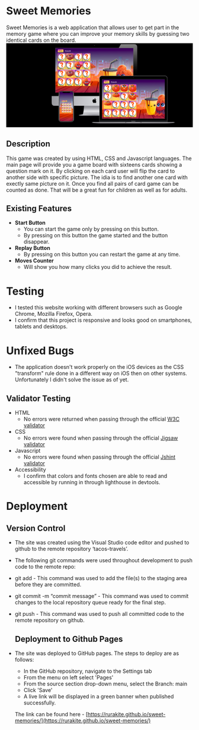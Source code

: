 # Sweet Memories
Sweet Memories is a web application that allows user to get part in the memory game where you can improve your memory skills by guessing two identical cards on the board.
![Responsice Mockup](./assets/readme_media/mockup.png)
## Description
This game was created by using HTML, CSS and Javascript languages. The main page will provide you a game board with sixteens cards showing a question mark on it. By clicking on each card user will flip the card to another side with specific picture. The idia is to find another one card with exectly same picture on it. Once you find all pairs of card game can be counted as done. That will be a great fun for children as well as for adults. 

## Existing Features

- __Start Button__
    - You can start the game only by pressing on this button. 
    - By pressing on this button the game started and the button disappear.
- __Replay Button__
    - By pressing on this button you can restart the game at any time.
- __Moves Counter__
    - Will show you how many clicks you did to achieve the result.

# Testing
  - I tested this website working with different browsers such as Google Chrome, Mozilla Firefox, Opera.
  - I confirm that this project is responsive and looks good on smartphones, tablets and desktops.

# Unfixed Bugs
- The application doesn't work properly on the iOS devices as the CSS "transform" rule done in a different way on iOS then on other systems. Unfortunately I didn't solve the issue as of yet.

## Validator Testing 

- HTML
  - No errors were returned when passing through the official [W3C validator](https://validator.w3.org/nu/?doc=https%3A%2F%2Frurakite.github.io%2Fkite-lessons%2Fgallery.html)
- CSS
  - No errors were found when passing through the official [Jigsaw validator](https://jigsaw.w3.org/css-validator/validator?uri=https%3A%2F%2Frurakite.github.io%2Fkite-lessons%2Findex.html&profile=css3svg&usermedium=all&warning=1&vextwarning=&lang=ru)
- Javascript
    - No errors were found when passing through the official [Jshint validator](https://jshint.com/)
- Accessibility
  - I confirm that colors and fonts chosen are able to read and accessible by running in through lighthouse in devtools.

 # Deployment
  
  ## Version Control
- The site was created using the Visual Studio code editor and pushed to github to the remote repository ‘tacos-travels’.

- The following git commands were used throughout development to push code to the remote repo:

- git add <file> - This command was used to add the file(s) to the staging area before they are committed.

- git commit -m “commit message” - This command was used to commit changes to the local repository queue ready for the final step.

- git push - This command was used to push all committed code to the remote repository on github.

  ## Deployment to Github Pages
- The site was deployed to GitHub pages. The steps to deploy are as follows:
  - In the GitHub repository, navigate to the Settings tab
  - From the menu on left select 'Pages'
  - From the source section drop-down menu, select the Branch: main
  - Click 'Save'
  - A live link will be displayed in a green banner when published successfully.
  
  The link can be found here - [https://rurakite.github.io/sweet-memories/](https://rurakite.github.io/sweet-memories/)
